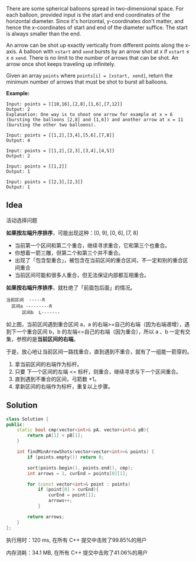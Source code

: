 There are some spherical balloons spread in two-dimensional space. For each balloon, provided input is the start and end coordinates of the horizontal diameter. Since it's horizontal, y-coordinates don't matter, and hence the x-coordinates of start and end of the diameter suffice. The start is always smaller than the end.

An arrow can be shot up exactly vertically from different points along the x-axis. A balloon with `xstart` and `xend` bursts by an arrow shot at x if `xstart` ≤ x ≤ `xend`. There is no limit to the number of arrows that can be shot. An arrow once shot keeps traveling up infinitely.

Given an array `points` where `points[i] = [xstart, xend]`, return the minimum number of arrows that must be shot to burst all balloons.



**Example:**
```
Input: points = [[10,16],[2,8],[1,6],[7,12]]
Output: 2
Explanation: One way is to shoot one arrow for example at x = 6 (bursting the balloons [2,8] and [1,6]) and another arrow at x = 11 (bursting the other two balloons).

Input: points = [[1,2],[3,4],[5,6],[7,8]]
Output: 4

Input: points = [[1,2],[2,3],[3,4],[4,5]]
Output: 2

Input: points = [[1,2]]
Output: 1

Input: points = [[2,3],[2,3]]
Output: 1
```

## Idea

活动选择问题

**如果按左端升序排序**，可能出现这种：[0, 9], [0, 6], [7, 8]

- 当前第一个区间和第二个重合，继续寻求重合，它和第三个也重合。
- 你想着一箭三雕，但第二个和第三个并不重合。
- 出现了「包含型重合」，被包含在当前区间的重合区间，不一定和别的重合区间重合
- 当前区间可能和很多人重合，但无法保证内部都互相重合。

**如果按右端升序排序**，就杜绝了「前面包后面」的情况。

```
当前区间  -----R
  区间a ---------R
      区间b  L-------
```

如上图，当前区间遇到重合区间 a，a 的右端>=自己的右端（因为右端递增），遇到下一个重合区间 b，b 的左端<=自己的右端（因为重合），所以 a 、b 一定有交集，参照的是**当前区间的右端**。

于是，放心地让当前区间一路找重合，直到遇到不重合，就有了一组能一箭穿的。

1. 拿当前区间的右端作为标杆。
2. 只要 下一个区间的左端 <= 标杆，则重合，继续寻求与下一个区间重合。
3. 直到遇到不重合的区间，弓箭数 +1。
4. 拿新区间的右端作为标杆，重复以上步骤。

## Solution

```c++
class Solution {
public:
    static bool cmp(vector<int>& pA, vector<int>& pB){
        return pA[1] < pB[1];
    }

    int findMinArrowShots(vector<vector<int>>& points) {
        if (points.empty()) return 0;

        sort(points.begin(), points.end(), cmp);
        int arrows = 1, curEnd = points[0][1];

        for (const vector<int>& point : points)
            if (point[0] > curEnd){
                curEnd = point[1];
                arrows++;
            }

        return arrows;
    }
};
```

执行用时：120 ms, 在所有 C++ 提交中击败了99.85%的用户

内存消耗：34.1 MB, 在所有 C++ 提交中击败了41.06%的用户
